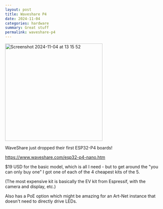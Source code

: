```yaml
---
layout: post
title: Waveshare P4
date: 2024-11-04
categories: hardware
summary: Great stuff
permalink: waveshare-p4
---
```


<style>
    p img {
        text-align: center;
        padding: 0;
    }
</style>

<img width="319" alt="Screenshot 2024-11-04 at 13 15 52" src="https://github.com/user-attachments/assets/bff19f44-7296-4d26-9361-ff1388f3f327">


WaveShare just dropped their first ESP32-P4 boards!

https://www.waveshare.com/esp32-p4-nano.htm

$19 USD for the basic model, which is all I need - but to get around the "you can only buy one" I got one of each of the 4 cheapest kits of the 5.

(The most expensive kit is basically the EV kit from Espressif, with the camera and display, etc.)

Also has a PoE option which might be amazing for an Art-Net instance that doesn't need to directly drive LEDs.

